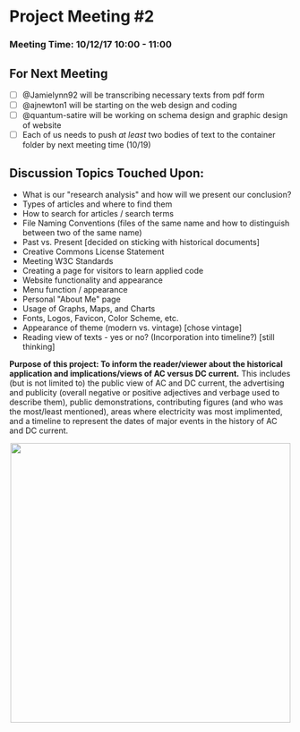 # Project Meeting #2
### Meeting Time: 10/12/17 10:00 - 11:00
## For Next Meeting
- [ ] @Jamielynn92 will be transcribing necessary texts from pdf form
- [ ] @ajnewton1 will be starting on the web design and coding
- [ ] @quantum-satire will be working on schema design and graphic design of website
- [ ] Each of us needs to push *at least* two bodies of text to the container folder by next meeting time (10/19)

## Discussion Topics Touched Upon:
- What is our "research analysis" and how will we present our conclusion?
- Types of articles and where to find them
- How to search for articles / search terms
- File Naming Conventions (files of the same name and how to distinguish between two of the same name)
- Past vs. Present [decided on sticking with historical documents]
- Creative Commons License Statement
- Meeting W3C Standards
- Creating a page for visitors to learn applied code
- Website functionality and appearance
- Menu function / appearance
- Personal "About Me" page
- Usage of Graphs, Maps, and Charts
- Fonts, Logos, Favicon, Color Scheme, etc.
- Appearance of theme (modern vs. vintage) [chose vintage]
- Reading view of texts - yes or no? (Incorporation into timeline?) [still thinking]

**Purpose of this project: To inform the reader/viewer about the historical application and implications/views of AC versus DC current.** This includes (but is not limited to) the public view of AC and DC current, the advertising and publicity (overall negative or positive adjectives and verbage used to describe them), public demonstrations, contributing figures (and who was the most/least mentioned), areas where electricity was most implimented, and a timeline to represent the dates of major events in the history of AC and DC current.

<p align="center">
<img src="https://github.com/quantum-satire/warofcurrents/blob/master/meetingNotes/board.jpg" height="500" width="500">
</p>
